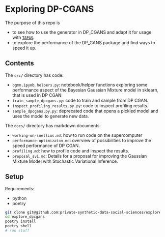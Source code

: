 # Exploring DP-CGANS

The purpose of this repo is 
- to see how to use the generator in DP_CGANS and adapt it for usage with [`TAPAS`](https://github.com/alan-turing-institute/privacy-sdg-toolbox).
- to explore the performance of the DP_GANS package and find ways to speed it up.

## Contents 
The `src/` directory has code:
- `bgmm.ipynb`, `helpers.py`: notebook/helper functions exploring some performance aspect of the Bayesian Gaussian Mixture model in sklearn, that is used in DP CGAN
- `train_sample_dpcgans.py`: code to train and sample from DP CGAN.
- `inspect_profiling_results.py.py`: code to inspect profiling results.
- `sample_dpcgans.py.py`: deprecated code that opens a pickled model and uses the model to generate new data.

The `docs/` directory has markdown documents:
- `working-on-snellius.md`: how to run code on the supercomputer
- `performance-optimizaton.md`: overview of possibilities to improve the speed performance of DP CGAN.
- `profiling.md`: how to profile code and inspect the results.
- `proposal_svi.md`: Details for a proposal for improving the Gaussian Mixture Model with Stochastic Variational Inference.

## Setup

Requirements:
- python
- poetry 

```bash
git clone git@github.com:private-synthetic-data-social-sciences/explore_dpcgans.git
cd explore_dpcgans
poetry install 
poetry shell
# run stuff
```

